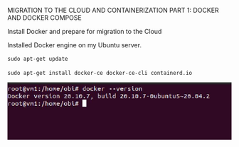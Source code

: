 MIGRATION TO THE CLOUD AND CONTAINERIZATION PART 1: DOCKER AND DOCKER COMPOSE

Install Docker and prepare for migration to the Cloud

Installed Docker engine on my Ubuntu server.

    sudo apt-get update

    sudo apt-get install docker-ce docker-ce-cli containerd.io


![docker](images/docker.JPG)

